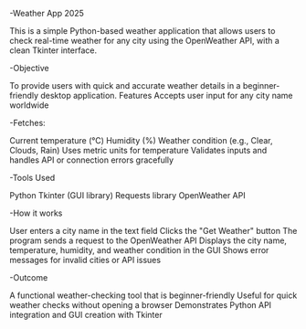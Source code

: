 -Weather App 2025

This is a simple Python-based weather application that allows users to check real-time weather for any city using the OpenWeather API, with a clean Tkinter interface.

-Objective

To provide users with quick and accurate weather details in a beginner-friendly desktop application.
Features
Accepts user input for any city name worldwide

-Fetches:

Current temperature (°C)
Humidity (%)
Weather condition (e.g., Clear, Clouds, Rain)
Uses metric units for temperature
Validates inputs and handles API or connection errors gracefully

-Tools Used

Python
Tkinter (GUI library)
Requests library
OpenWeather API

-How it works

User enters a city name in the text field
Clicks the "Get Weather" button
The program sends a request to the OpenWeather API
Displays the city name, temperature, humidity, and weather condition in the GUI
Shows error messages for invalid cities or API issues

-Outcome

A functional weather-checking tool that is beginner-friendly
Useful for quick weather checks without opening a browser
Demonstrates Python API integration and GUI creation with Tkinter



